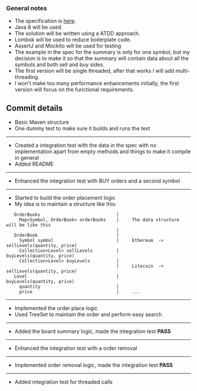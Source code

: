 ### General notes

- The specification is [here](docs/Crypto_v1.0.md).
- Java 8 will be used
- The solution will be written using a ATDD approach.
- Lombok will be used to reduce boilerplate code.
- AssertJ and Mockito will be used for testing
- The example in the spec for the summary is only for one symbol, but my decision is to make it so that the summary will contain data about all the symbols and both sell and buy sides.
- The first version will be single threaded, after that works I will add multi-threading.
- I won't make too many performance enhancements initially, the first version will focus on the functional requirements.

## Commit details

 - Basic Maven structure 
 - One dummy test to make sure it builds and runs the test
---  
 - Created a integration test with the data in the spec with no implementation apart from empty methods and things to make it compile in general
 - Added README
---
 - Enhanced the integration test with BUY orders and a second symbol
--- 
 - Started to build the order placement logic
 - My idea is to maintain a structure like this:             
```
   OrderBooks                             |
     Map<Symbol, OrderBook> orderBooks    |     The data structure will be like this 
                                          |      
   OrderBook                              |
     Symbol symbol                        |     Ethereum  ->  sellLevels(quantity, price)  
     Collection<Level> sellLevels         |                   buyLevels(quantity, price)  
     Collection<Level> buyLevels          |                              
                                          |     Litecoin  -> sellLevels(quantity, price)  
   Level                                  |                  buyLevels(quantity, price)   
     quantity                             |     
     price                                |     ...
```
---
- Implemented the order place logic
- Used TreeSet to maintain the order and perform easy search
---
- Added the board summary logic, made the integration test **PASS**
---
- Enhanced the integration test with a order removal
---
- Implemented order removal logic, made the integration test **PASS**
---
- Added integration test for threaded calls